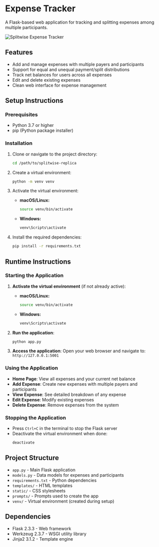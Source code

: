 # Expense Tracker

A Flask-based web application for tracking and splitting expenses among multiple participants.

![Splitwise Expense Tracker](images/splitwise-screenshot.png)

## Features

- Add and manage expenses with multiple payers and participants
- Support for equal and unequal payment/split distributions
- Track net balances for users across all expenses
- Edit and delete existing expenses
- Clean web interface for expense management

## Setup Instructions

### Prerequisites

- Python 3.7 or higher
- pip (Python package installer)

### Installation

1. Clone or navigate to the project directory:
   ```bash
   cd /path/to/splitwise-replica
   ```

2. Create a virtual environment:
   ```bash
   python -m venv venv
   ```

3. Activate the virtual environment:
   - **macOS/Linux:**
     ```bash
     source venv/bin/activate
     ```
   - **Windows:**
     ```bash
     venv\Scripts\activate
     ```

4. Install the required dependencies:
   ```bash
   pip install -r requirements.txt
   ```

## Runtime Instructions

### Starting the Application

1. **Activate the virtual environment** (if not already active):
   - **macOS/Linux:**
     ```bash
     source venv/bin/activate
     ```
   - **Windows:**
     ```bash
     venv\Scripts\activate
     ```

2. **Run the application**:
   ```bash
   python app.py
   ```

3. **Access the application**:
   Open your web browser and navigate to: `http://127.0.0.1:5001`

### Using the Application

- **Home Page**: View all expenses and your current net balance
- **Add Expense**: Create new expenses with multiple payers and participants
- **View Expense**: See detailed breakdown of any expense
- **Edit Expense**: Modify existing expenses
- **Delete Expense**: Remove expenses from the system

### Stopping the Application

- Press `Ctrl+C` in the terminal to stop the Flask server
- Deactivate the virtual environment when done:
  ```bash
  deactivate
  ```

## Project Structure

- `app.py` - Main Flask application
- `models.py` - Data models for expenses and participants
- `requirements.txt` - Python dependencies
- `templates/` - HTML templates
- `static/` - CSS stylesheets
- `prompts/` - Prompts used to create the app
- `venv/` - Virtual environment (created during setup)

## Dependencies

- Flask 2.3.3 - Web framework
- Werkzeug 2.3.7 - WSGI utility library
- Jinja2 3.1.2 - Template engine